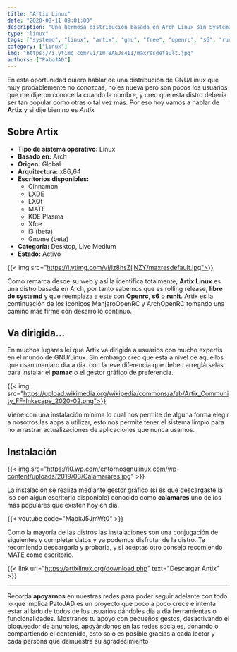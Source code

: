 ```yaml
---
title: "Artix Linux"
date: "2020-08-11 09:01:00"
description: "Una hermosa distribución basada en Arch Linux sin SystemD y Altamente ligera"
type: "linux"
tags: ["systemd", "linux", "artix", "gnu", "free", "openrc", "s6", "runit", "arch", "manjaro"]
category: ["Linux"]
img: "https://i.ytimg.com/vi/1mT8AEJs4II/maxresdefault.jpg"
authors: ["PatoJAD"]
---
```




En esta oportunidad quiero hablar de una distribución de GNU/Linux que muy probablemente no conozcas, no es nueva pero son pocos los usuarios que me dijeron conocerla cuando la nombre, y creo que esta distro debería ser tan popular como otras o tal vez más. Por eso hoy vamos a hablar de **Artix** y si dije bien no es *Antix*




## Sobre Artix



* **Tipo de sistema operativo:** Linux
* **Basado en:** Arch
* **Origen:** Global
* **Arquitectura:** x86_64
* **Escritorios disponibles:**
    - Cinnamon
    - LXDE
    - LXQt
    - MATE
    - KDE Plasma
    - Xfce
    - i3 (beta)
    - Gnome (beta)
* **Categoría:** Desktop, Live Medium
* **Estado:** Activo


{{< img src="https://i.ytimg.com/vi/lz8hsZjjNZY/maxresdefault.jpg">}}


Como remarca desde su web y así la identifica totalmente, **Artix Linux** es una distro basada en Arch, por tanto sabemos que es rolling release, **libre de systemd** y que reemplaza a este con **Openrc**, **s6** o **runit**. Artix es la continuación de los icónicos ManjaroOpenRC y ArchOpenRC tomando una camino más firme con desarrollo continuo.




## Va dirigida…



En muchos lugares lei que Artix va dirigida a usuarios con mucho expertis en el mundo de GNU/Linux. Sin embargo creo que esta a nivel de aquellos que usan manjaro dia a dia. con la leve diferencia que deben arreglárselas para instalar el **pamac** o el gestor gráfico de preferencia.


{{< img src="https://upload.wikimedia.org/wikipedia/commons/a/ab/Artix_Community_FF-Inkscape_2020-02.png">}}


Viene con una instalación mínima lo cual nos permite de alguna forma elegir a nosotros las apps a utilizar, esto nos permite tener el sistema limpio para no arrastrar actualizaciones de aplicaciones que nunca usamos.




## Instalación


{{< img src="https://i0.wp.com/entornosgnulinux.com/wp-content/uploads/2019/03/Calamarares.jpg" >}}


La instalación se realiza mediante gestor gráfico (si es que descargaste la iso con algun escritorio disponible) conocido como **calamares** uno de los más populares que existen hoy en dia.


{{< youtube code="MabkJ5JmWt0" >}}


Como la mayoría de las distros las instalaciones son una conjugación de siguientes y completar datos y ya podemos disfrutar de la distro. Te recomiendo descargarla y probarla, y si aceptas otro consejo recomiendo MATE como escritorio.


{{< link url="https://artixlinux.org/download.php" text="Descargar Antix" >}}


---



Recorda **apoyarnos** en nuestras redes para poder seguir adelante con todo lo que implica PatoJAD es un proyecto que poco a poco crece e intenta estar al lado de todos de los usuarios dándoles dia a dia herramientas o funcionalidades. Mostranos tu apoyo con pequeños gestos, desactivando el bloqueador de anuncios, apoyándonos en las redes sociales, donando o compartiendo el contenido, esto solo es posible gracias a cada lector y cada persona que demuestra su agradecimiento
